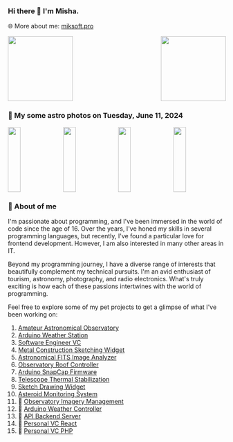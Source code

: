### Hi there 👋 I'm Misha.
🌐 More about me: [miksoft.pro](https://miksoft.pro)

<div style="display: flex; justify-content: space-between; flex-wrap: nowrap;">
  <img src="https://github-readme-stats.vercel.app/api?username=miksrv&show_icons=true&theme=slateorange&hide_title=true&include_all_commits=true&count_private=true" style="height: 150px;" />
  <img src="https://github-readme-stats.vercel.app/api/top-langs/?username=miksrv&langs_count=6&layout=compact&theme=slateorange" style="height: 150px;" />
</div>

### 🚀 My some astro photos on Tuesday, June 11, 2024

<div style="display: flex; justify-content: space-between;">
   <img src="https://api.astro.miksoft.pro/photos/NGC_6946-585m-2022.05.25_thumb.jpg" alt="" style="width: 24%; height: 150px; object-fit: cover;" />
   <img src="https://api.astro.miksoft.pro/photos/NGC_6992-335m-2022.04.11_thumb.jpg" alt="" style="width: 24%; height: 150px; object-fit: cover;" />
   <img src="https://api.astro.miksoft.pro/photos/NGC_4565-450m-2021.05.10_thumb.jpg" alt="" style="width: 24%; height: 150px; object-fit: cover;" />
   <img src="https://api.astro.miksoft.pro/photos/Sh2_132-2021.08.07_thumb.jpg" alt="" style="width: 24%; height: 150px; object-fit: cover;" />
</div>

### 🔭 About of me

I'm passionate about programming, and I've been immersed in the world of code since the age of 16. Over the years, I've honed my skills in several programming languages, but recently, I've found a particular love for frontend development. However, I am also interested in many other areas in IT.

Beyond my programming journey, I have a diverse range of interests that beautifully complement my technical pursuits. I'm an avid enthusiast of tourism, astronomy, photography, and radio electronics. What's truly exciting is how each of these passions intertwines with the world of programming.

Feel free to explore some of my pet projects to get a glimpse of what I've been working on:

1. [Amateur Astronomical Observatory](https://github.com/miksrv/astronomy-portal)
2. [Arduino Weather Station](https://github.com/miksrv/arduino-weather-station)
3. [Software Engineer VC](https://github.com/miksrv/nextjs-vcard-project)
4. [Metal Construction Sketching Widget](https://github.com/miksrv/sketch-drawing-widget)
5. [Astronomical FITS Image Analyzer](https://github.com/miksrv/astronomy-fits-parser)
6. [Observatory Roof Controller](https://github.com/miksrv/indi-rollroof-controller)
7. [Arduino SnapCap Firmware](https://github.com/miksrv/arduino-snapcap)
8. [Telescope Thermal Stabilization](https://github.com/miksrv/telescope_thermal_stabilization)
9. [Sketch Drawing Widget](https://github.com/miksrv/sketch-drawing-widget)
10. [Asteroid Monitoring System](https://github.com/miksrv/asteroid-monitoring)
11. 🚧 [Observatory Imagery Management](https://github.com/miksrv/observatory)
12. 🚧 [Arduino Weather Controller](https://github.com/miksrv/arduino-weather-station-old)
13. 🚧 [API Backend Server](https://github.com/miksrv/api-backend)
14. 🚧 [Personal VC React](https://github.com/miksrv/react-personal-webpage)
15. 🚧 [Personal VC PHP](https://github.com/miksrv/vcard)
